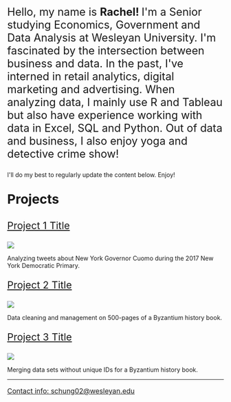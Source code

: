
<p style="font-size:25px;">Hello, my name is <b> Rachel! </b> I'm a Senior studying Economics, Government and Data Analysis at Wesleyan University. I'm fascinated by the intersection between business and data. In the past, I've interned in retail analytics, digital marketing and advertising. When analyzing data, I mainly use R and Tableau but also have experience working with data in Excel, SQL and Python. Out of data and business, I also enjoy yoga and detective crime show!

I'll do my best to regularly update the content below. Enjoy!

 <p style="font-size:30px;"> <b> Projects  </b> </p>

 <p style="font-size:23px;"> <a href="Cuomo_Twitter.html"> Project 1 Title </a> </p>

<img src="images/dummy_thumbnail.jpg?raw=true"/>

Analyzing tweets about New York Governor Cuomo during the 2017 New York Democratic Primary.

 <p style="font-size:23px;"> <a href="TL_Cleaning.html"> Project 2 Title </a> </p>

<img src="images/dummy_thumbnail.jpg?raw=true"/>

Data cleaning and management on 500-pages of a Byzantium history book.

<p style="font-size:23px;"> <a href="TL_Other.html"> Project 3 Title </a> </p>

<img src="images/dummy_thumbnail.jpg?raw=true"/>


Merging data sets without unique IDs for a Byzantium history book.

---
<p style="font-size:16px;"> <a href="mailto: schung02@wesleyan.edu"> Contact info: schung02@wesleyan.edu </a> </p>

<!-- <p style="font-size:14px;">Page template forked from <a href="https://github.com/evanca/quick-portfolio">evanca</a></p> -->
